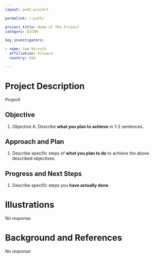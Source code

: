 ```yaml
---
layout: pw42-project

permalink: /:path/

project_title: Name of The Project
category: DICOM

key_investigators:

- name: Sam Horvath
  affiliation: Kitware
  country: USA

---
```


# Project Description

<!-- Add a short paragraph describing the project. -->


Project!



## Objective

<!-- Describe here WHAT you would like to achieve (what you will have as end result). -->


1. Objective A. Describe **what you plan to achieve** in 1-2 sentences.




## Approach and Plan

<!-- Describe here HOW you would like to achieve the objectives stated above. -->


1. Describe specific steps of **what you plan to do** to achieve the above described objectives.




## Progress and Next Steps

<!-- Update this section as you make progress, describing of what you have ACTUALLY DONE.
     If there are specific steps that you could not complete then you can describe them here, too. -->


1. Describe specific steps you **have actually done**.




# Illustrations

<!-- Add pictures and links to videos that demonstrate what has been accomplished. -->


_No response_



# Background and References

<!-- If you developed any software, include link to the source code repository.
     If possible, also add links to sample data, and to any relevant publications. -->


_No response_

